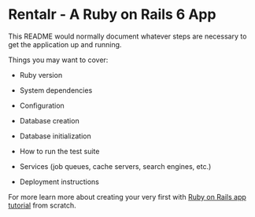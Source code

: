 # Rentalr - A Ruby on Rails 6 App

This README would normally document whatever steps are necessary to get the
application up and running.

Things you may want to cover:

* Ruby version

* System dependencies

* Configuration

* Database creation

* Database initialization

* How to run the test suite

* Services (job queues, cache servers, search engines, etc.)

* Deployment instructions

For more learn more about creating your very first with [Ruby on Rails app tutorial](https://tubemint.com/how-to-install-ruby-on-rails-on-windows-10/) from scratch.
